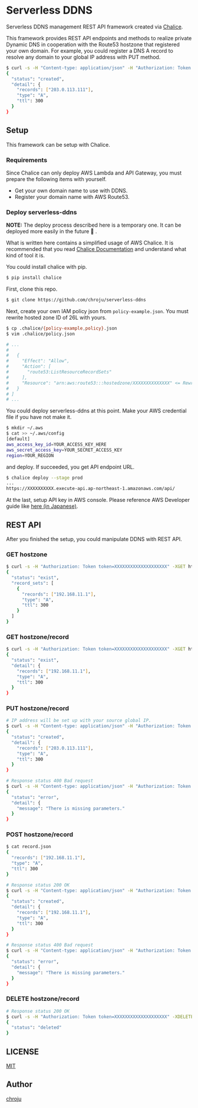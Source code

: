Serverless DDNS
===============

Serverless DDNS management REST API framework created via [Chalice](https://github.com/aws/chalice).

This framework provides REST API endpoints and methods to realize private Dynamic DNS in cooperation with the Route53 hostzone that registered your own domain. For example, you could register a DNS A record to resolve any domain to your global IP address with PUT method.

```bash
$ curl -s -H "Content-type: application/json" -H "Authorization: Token token=XXXXXXXXXXXXXXXXXXXX" -XPUT http://your-url/hostzone/myhome.example.net
{
  "status": "created",
  "detail": {
    "records": ["203.0.113.111"],
    "type": "A",
    "ttl": 300
  }
}
```


Setup
-----

This framework can be setup with Chalice.

### Requirements

Since Chalice can only deploy AWS Lambda and API Gateway, you must prepare the following items with yourself.

* Get your own domain name to use with DDNS.
* Register your domain name with AWS Route53.

### Deploy serverless-ddns

**NOTE:** The deploy process described here is a temporary one. It can be deployed more easily in the future :bow: .

What is written here contains a simplified usage of AWS Chalice. It is recommended that you read [Chalice Documentation](http://chalice.readthedocs.io/en/latest/quickstart.html) and understand what kind of tool it is.

You could install chalice with pip.

```bash
$ pip install chalice
```

First, clone this repo.

```bash
$ git clone https://github.com/chroju/serverless-ddns
```

Next, create your own IAM policy json from `policy-example.json`. You must rewrite hosted zone ID of 26L with yours.

```bash
$ cp .chalice/{policy-example,policy}.json
$ vim .chalice/policy.json

# ...
#
#   {
#     "Effect": "Allow",
#     "Action": [
#       "route53:ListResourceRecordSets"
#     ],
#     "Resource": "arn:aws:route53:::hostedzone/XXXXXXXXXXXXXX" <= Rewrite here.
#   }
# ]
# ...
```

You could deploy serverless-ddns at this point. Make your AWS credential file if you have not make it.

```bash
$ mkdir ~/.aws
$ cat >> ~/.aws/config
[default]
aws_access_key_id=YOUR_ACCESS_KEY_HERE
aws_secret_access_key=YOUR_SECRET_ACCESS_KEY
region=YOUR_REGION
```

and deploy. If succeeded, you get API endpoint URL.

```bash
$ chalice deploy --stage prod
...
https://XXXXXXXXXX.execute-api.ap-northeast-1.amazonaws.com/api/
```

At the last, setup API key in AWS console. Please reference AWS Developer guide like [here (in Japanese)](http://docs.aws.amazon.com/ja_jp/apigateway/latest/developerguide/api-gateway-setup-api-key-with-restapi.html).


REST API
--------

After you finished the setup, you could manipulate DDNS with REST API.

### GET hostzone

```bash
$ curl -s -H "Authorization: Token token=XXXXXXXXXXXXXXXXXXXX" -XGET http://your-url/hostzone
{
  "status": "exist",
  "record_sets": [
    {
      "records": ["192.168.11.1"],
      "type": "A",
      "ttl": 300
    }
  ]
}
```

### GET hostzone/record

```bash
$ curl -s -H "Authorization: Token token=XXXXXXXXXXXXXXXXXXXX" -XGET http://your-url/hostzone/record
{
  "status": "exist",
  "detail": {
    "records": ["192.168.11.1"],
    "type": "A",
    "ttl": 300
  }
}
```

### PUT hostzone/record

```bash
# IP address will be set up with your source global IP.
$ curl -s -H "Content-type: application/json" -H "Authorization: Token token=XXXXXXXXXXXXXXXXXXXX" -XPUT http://your-url/hostzone/record
{
  "status": "created",
  "detail": {
    "records": ["203.0.113.111"],
    "type": "A",
    "ttl": 300
  }
}

# Response status 400 Bad request
$ curl -s -H "Content-type: application/json" -H "Authorization: Token token=XXXXXXXXXXXXXXXXXXXX" -XPUT http://your-url/hostzone/record
{
  "status": "error",
  "detail": {
    "message": "There is missing parameters."
  }
}
```

### POST hostzone/record

```bash
$ cat record.json
{
  "records": ["192.168.11.1"],
  "type": "A",
  "ttl": 300
}

# Response status 200 OK
$ curl -s -H "Content-type: application/json" -H "Authorization: Token token=XXXXXXXXXXXXXXXXXXXX" -XPUT http://your-url/hostzone/record -d @record.json
{
  "status": "created",
  "detail": {
    "records": ["192.168.11.1"],
    "type": "A",
    "ttl": 300
  }
}

# Response status 400 Bad request
$ curl -s -H "Content-type: application/json" -H "Authorization: Token token=XXXXXXXXXXXXXXXXXXXX" -XPUT http://your-url/hostzone/record -d @record.json
{
  "status": "error",
  "detail": {
    "message": "There is missing parameters."
  }
}
```

### DELETE hostzone/record

```bash
# Response status 200 OK
$ curl -s -H "Authorization: Token token=XXXXXXXXXXXXXXXXXXXX" -XDELETE http://your-url/hostzone/record
{
  "status": "deleted"
}
```


LICENSE
-------

[MIT](https://github.com/chroju/serverless-ddns/blob/master/LICENSE)


Author
------

[chroju](https://chroju.net)

